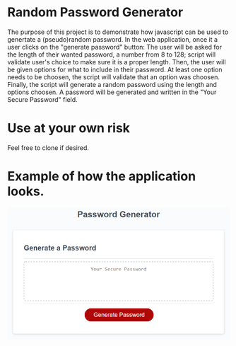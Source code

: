 # Random Password Generator
The purpose of this project is to demonstrate how javascript can be used to genertate a (pseudo)random password.
In the web application, once it a user clicks on the "generate password" button:
The user will be asked for the length of their wanted password, a number from 8 to 128; script will validate user's choice to make sure it is a proper length.
Then, the user will be given options for what to include in their password. At least one option needs to be choosen, the script will validate that an option was choosen.
Finally, the script will generate a random password using the length and options choosen. A password will be generated and written in the "Your Secure Password" field.
# Use at your own risk
Feel free to clone if desired.

# Example of how the application looks.
![Password Generator Demo](/Assets/Password_Generator.png)
